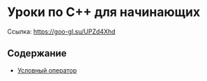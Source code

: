 # Уроки по C++ для начинающих


Ссылка: https://goo-gl.su/UPZd4Xhd


## Содержание


 * [Условный оператор](https://github.com/maximsakhno/omskprogschool-2020-1-public/blob/main/02-conditional-operator.md)
